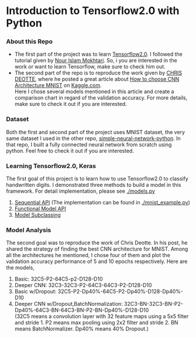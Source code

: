 # Introduction to Tensorflow2.0 with Python
### About this Repo
* The first part of the project was to learn [Tensorflow2.0](https://www.tensorflow.org/tutorials).
I followed the tutorial given by [Nour Islam Mokhtari](https://aifee.teachable.com/).
So, i you are interested in the work or want to learn Tensorflow, make sure to check him out.<br>
* The second part of the repo is to reproduce the work given by [CHRIS DEOTTE](https://www.kaggle.com/cdeotte), where he posted a great article about [How to choose CNN Architecture MNIST](https://www.kaggle.com/code/cdeotte/how-to-choose-cnn-architecture-mnist/notebook#5.-Advanced-features) on [Kaggle.com](https://www.kaggle.com/).<br> 
Here I chose several models mentioned in this article and create a comparison chart in regard of the validation accuracy. For more details, make sure to check it out if you are interested.<br>

### Dataset
Both the first and second part of the project uses MNIST dataset, the very same dataset I used in the other repo, [simple-neural-network-python](https://github.com/mike1393/simple-neural-network-python). In that repo, I built a fully connected neural network from scratch using python. Feel free to check it out if you are interested.<br>

### Learning Tensorflow2.0, Keras
The first goal of this project is to learn how to use Tensorflow2.0 to classify handwritten digits.
I demonstrated three methods to build a model in this framework. For detail implementation, please see [./models.py](https://github.com/mike1393/intro-to-tensorflow2.0-python/blob/main/models.py)
1. [Sequential API](https://www.tensorflow.org/api_docs/python/tf/keras/Sequential) (The implementation can be found in [./mnist_example.py](https://github.com/mike1393/intro-to-tensorflow2.0-python/blob/main/mnist_example.py))
2. [Functional Model API](https://www.tensorflow.org/guide/keras/functional)
3. [Model Subclassing](https://www.tensorflow.org/guide/keras/custom_layers_and_models)

### Model Analysis
The second goal was to reproduce the work of Chris Deotte. In his post, he shared the strategy of finding the best CNN architecture for MNIST.
Among all the architectures he mentioned, I chose four of them and plot the validation accuracy performance of 5 and 10 epochs respectively.
Here are the models,
1. Basic: 32C5-P2-64C5-p2-D128-D10
2. Deeper CNN: 32C3-32C3-P2-64C3-64C3-P2-D128-D10
3. Basic w/Dropout: 32C5-P2-Dp40%-64C5-P2-Dp40%-D128-Dp40%-D10
4. Deeper CNN w/Dropout,BatchNormalization: 32C3-BN-32C3-BN-P2-Dp40%-64C3-BN-64C3-BN-P2-BN-Dp40%-D128-D10
<br>(32C5 means a convolution layer with 32 feature maps using a 5x5 filter and stride 1. P2 means max pooling using 2x2 filter and stride 2. BN means BatchNormalizer.
 Dp40% means 40% Dropout.)<br>

